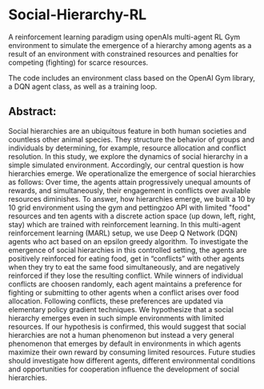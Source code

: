 # Social-Hierarchy-RL

A reinforcement learning paradigm using openAIs multi-agent RL Gym environment to simulate the emergence of a hierarchy among agents as a result of an environment with constrained resources and penalties for competing (fighting) for scarce resources.

The code includes an environment class based on the OpenAI Gym library, a DQN agent class, as well as a training loop.

## Abstract: 
Social hierarchies are an ubiquitous feature in both human societies and countless other animal species. They structure the behavior of groups and individuals by determining, for example, resource allocation and conflict resolution. In this study, we explore the dynamics of social hierarchy in a simple simulated environment. Accordingly, our central question is how hierarchies emerge. We operationalize the emergence of social hierarchies as follows: Over time, the agents attain progressively unequal amounts of rewards, and simultaneously, their engagement in conflicts over available resources diminishes.
To answer, how hierarchies emerge, we built a 10 by 10 grid environment using the gym and pettingzoo API with limited "food" resources and ten agents with a discrete action space (up down, left, right, stay) which are trained with reinforcement learning. In this multi-agent reinforcement learning (MARL) setup, we use Deep Q Network (DQN) agents who act based on an epsilon greedy algorithm. To investigate the emergence of social hierarchies in this controlled setting, the agents are positively reinforced for eating food, get in “conflicts” with other agents when they try to eat the same food simultaneously, and are negatively reinforced if they lose the resulting conflict. While winners of individual conflicts are choosen randomly, each agent maintains a preference for fighting or submitting to other agents when a conflict arises over food allocation. Following conflicts, these preferences are updated via elementary policy gradient techniques.
We hypothesize that a social hierarchy emerges even in such simple environments with limited resources. If our hypothesis is confirmed, this would suggest that social hierarchies are not a human phenomenon but instead a very general phenomenon that emerges by default in environments in which agents maximize their own reward by consuming limited resources.
Future studies should investigate how different agents, different environmental conditions and opportunities for cooperation influence the development of social hierarchies.
